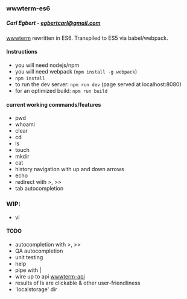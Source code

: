 ### wwwterm-es6
##### Carl Egbert - egbertcarl@gmail.com

[wwwterm](https://github.com/carlegbert/wwwterm) rewritten in ES6. Transpiled to ES5 via babel/webpack.

#### Instructions

* you will need nodejs/npm
* you will need webpack (`npm install -g webpack`)
* `npm install`
* to run the dev server: `npm run dev` (page served at localhost:8080)
* for an optimized build: `npm run build`

#### current working commands/features

* pwd
* whoami
* clear
* cd
* ls
* touch
* mkdir
* cat
* history navigation with up and down arrows
* echo
* redirect with >, >>
* tab autocompletion

### WIP:
* vi

#### TODO
* autocompletion with >, >>
* QA autocompletion
* unit testing
* help
* pipe with |
* wire up to api [wwwterm-api](https://github.com/carlegbert/wwwterm-api)
* results of ls are clickable & other user-friendliness
* 'localstorage' dir
